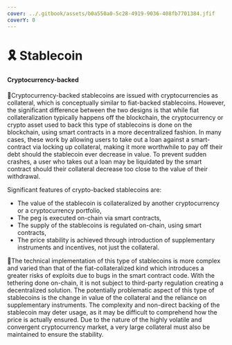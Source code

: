 ```yaml
---
cover: ../.gitbook/assets/b0a550a0-5c28-4919-9036-408fb7701384.jfif
coverY: 0
---
```


# 🎗 Stablecoin

#### Cryptocurrency-backed

:clap:Cryptocurrency-backed stablecoins are issued with cryptocurrencies as collateral, which is conceptually similar to fiat-backed stablecoins. However, the significant difference between the two designs is that while fiat collateralization typically happens off the blockchain, the cryptocurrency or crypto asset used to back this type of stablecoins is done on the blockchain, using smart contracts in a more decentralized fashion. In many cases, these work by allowing users to take out a loan against a smart-contract via locking up collateral, making it more worthwhile to pay off their debt should the stablecoin ever decrease in value. To prevent sudden crashes, a user who takes out a loan may be liquidated by the smart contract should their collateral decrease too close to the value of their withdrawal.

Significant features of crypto-backed stablecoins are:

* The value of the stablecoin is collateralized by another cryptocurrency or a cryptocurrency portfolio,
* The peg is executed on-chain via smart contracts,
* The supply of the stablecoins is regulated on-chain, using smart contracts,
* The price stability is achieved through introduction of supplementary instruments and incentives, not just the collateral.

:clap:The technical implementation of this type of stablecoins is more complex and varied than that of the fiat-collateralized kind which introduces a greater risks of exploits due to bugs in the smart contract code. With the tethering done on-chain, it is not subject to third-party regulation creating a decentralized solution. The potentially problematic aspect of this type of stablecoins is the change in value of the collateral and the reliance on supplementary instruments. The complexity and non-direct backing of the stablecoin may deter usage, as it may be difficult to comprehend how the price is actually ensured. Due to the nature of the highly volatile and convergent cryptocurrency market, a very large collateral must also be maintained to ensure the stability.

